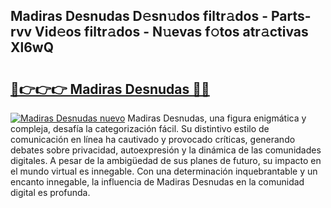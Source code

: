 ## Madiras Desnudas D𝚎sn𝚞dos filtr𝚊dos - Parts-rvv Vid𝚎os filtr𝚊dos - N𝚞evas f𝚘tos atr𝚊ctivas Xl6wQ

# <h2><a href="http://mb6ujb.tromn.icu/?c=Madiras+Desnudas">🔗👉👉👉 Madiras Desnudas 🔗🔗</a></h2>

[![Madiras Desnudas nuevo](https://i.imgur.com/pEAQMta.gif)](http://mb6ujb.tromn.icu/?c=Madiras+Desnudas)
Madiras Desnudas, una figura enigmática y compleja, desafía la categorización fácil. Su distintivo estilo de comunicación en línea ha cautivado y provocado críticas, generando debates sobre privacidad, autoexpresión y la dinámica de las comunidades digitales. A pesar de la ambigüedad de sus planes de futuro, su impacto en el mundo virtual es innegable. Con una determinación inquebrantable y un encanto innegable, la influencia de Madiras Desnudas en la comunidad digital es profunda.
